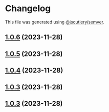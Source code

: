 # Changelog

This file was generated using [@jscutlery/semver](https://github.com/jscutlery/semver).

## [1.0.6](https://github.com/Hyperkid123/nxtesting/compare/v1.0.5...v1.0.6) (2023-11-28)

## [1.0.5](https://github.com/Hyperkid123/nxtesting/compare/v1.0.4...v1.0.5) (2023-11-28)

## [1.0.4](https://github.com/Hyperkid123/nxtesting/compare/v1.0.3...v1.0.4) (2023-11-28)

## [1.0.3](https://github.com/Hyperkid123/nxtesting/compare/v1.0.2...v1.0.3) (2023-11-28)

## [1.0.3](https://github.com/Hyperkid123/nxtesting/compare/v1.0.2...v1.0.3) (2023-11-28)
